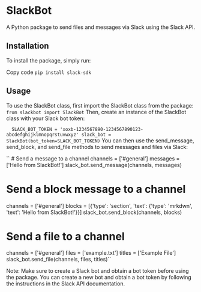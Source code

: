 # SlackBot
A Python package to send files and messages via Slack using the Slack API.

## Installation
To install the package, simply run:

Copy code
``pip install slack-sdk``
## Usage
To use the SlackBot class, first import the SlackBot class from the package:
``  from slackbot import SlackBot``
Then, create an instance of the SlackBot class with your Slack bot token:


``  SLACK_BOT_TOKEN = 'xoxb-1234567890-1234567890123-abcdefghijklmnopqrstuvwxyz'
  slack_bot = SlackBot(bot_token=SLACK_BOT_TOKEN)``
You can then use the send_message, send_block, and send_file methods to send messages and files via Slack:

``  # Send a message to a channel
  channels = ['#general']
  messages = ['Hello from SlackBot!']
  slack_bot.send_message(channels, messages)

#   Send a block message to a channel
  channels = ['#general']
  blocks = [{'type': 'section', 'text': {'type': 'mrkdwn', 'text': 'Hello from SlackBot!'}}]
  slack_bot.send_block(channels, blocks)

# Send a file to a channel
channels = ['#general']
files = ['example.txt']
titles = ['Example File']
slack_bot.send_file(channels, files, titles)``

Note: Make sure to create a Slack bot and obtain a bot token before using the package. You can create a new bot and obtain a bot token by following the instructions in the Slack API documentation.
